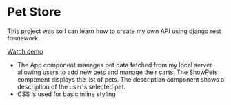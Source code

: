 # Pet Store

This project was so I can learn how to create my own API using django rest framework. 

[Watch demo](https://drive.google.com/file/d/1InlAU0_8LH9dxGkYJZ6QI8owbHBshFry/view?usp=sharing)

- The App component manages pet data fetched from my local server allowing users to add new pets and manage their carts. The ShowPets component displays the list of pets. The description component shows a description of the user's selected pet.
- CSS is used for basic inline styling